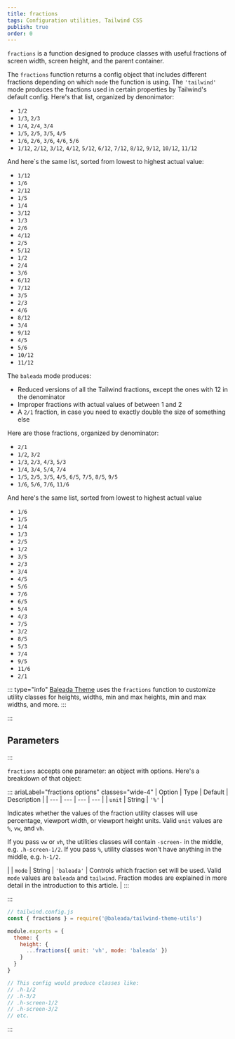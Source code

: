 ```yaml
---
title: fractions
tags: Configuration utilities, Tailwind CSS
publish: true
order: 0
---
```


`fractions` is a function designed to produce classes with useful fractions of screen width, screen height, and the parent container. 

The `fractions` function returns a config object that includes different fractions depending on which `mode` the function is using. The `'tailwind'` mode produces the fractions used in certain properties by Tailwind's default config. Here's that list, organized by denonimator:
- `1/2`
- `1/3`, `2/3`
- `1/4`, `2/4`, `3/4`
- `1/5`, `2/5`, `3/5`, `4/5`
- `1/6`, `2/6`, `3/6`, `4/6`, `5/6`
- `1/12`, `2/12`, `3/12`, `4/12`, `5/12`, `6/12`, `7/12`, `8/12`, `9/12`, `10/12`, `11/12`

And here`s the same list, sorted from lowest to highest actual value:
- `1/12`​
- `1/6`​
- `2/12`​
- `1/5`​
- `1/4`​
- `3/12`​
- `1/3`​
- `2/6`​
- `4/12`​
- `2/5`​
- `5/12`​
- `1/2`​
- `2/4`​
- `3/6`​
- `6/12`​
- `7/12`​
- `3/5`​
- `2/3`​
- `4/6`​
- `8/12`​
- `3/4`​
- `9/12`​
- `4/5`​
- `5/6`​
- `10/12`​
- `11/12`

The `baleada` mode produces:
- Reduced versions of all the Tailwind fractions, except the ones with 12 in the denominator
- Improper fractions with actual values of between 1 and 2
- A `2/1` fraction, in case you need to exactly double the size of something else

Here are those fractions, organized by denominator:
- `2/1`
- `1/2`, `3/2`
- `1/3`, `2/3`, `4/3`, `5/3`
- `1/4`, `3/4`, `5/4`, `7/4`
- `1/5`, `2/5`, `3/5`, `4/5`, `6/5`, `7/5`, `8/5`, `9/5`
- `1/6`, `5/6`, `7/6`, `11/6`

And here's the same list, sorted from lowest to highest actual value
- `1/6`​
- `1/5`​
- `1/4`​
- `1/3`​
- `2/5`​
- `1/2`​
- `3/5`​
- `2/3`​
- `3/4`​
- `4/5`​
- `5/6`​
- `7/6`​
- `6/5`​
- `5/4`​
- `4/3`​
- `7/5`​
- `3/2`​
- `8/5`​
- `5/3`​
- `7/4`​
- `9/5`​
- `11/6`​
- `2/1`


::: type="info"
[Baleada Theme](/docs/theme) uses the `fractions` function to customize utility classes for heights, widths, min and max heights, min and max widths, and more.
:::


:::
## Parameters
:::

`fractions` accepts one parameter: an object with options. Here's a breakdown of that object:

::: ariaLabel="fractions options" classes="wide-4"
| Option | Type | Default | Description |
| --- | --- | --- | --- |
| `unit` | String | `'%'` | <p>Indicates whether the values of the fraction utility classes will use percentage, viewport width, or viewport height units. Valid `unit` values are `%`, `vw`, and `vh`.</p><p>If you pass `vw` or `vh`, the utilities classes will contain `-screen-` in the middle, e.g. `.h-screen-1/2`. If you pass `%`, utility classes won't have anything in the middle, e.g. `h-1/2`.</p> |
| `mode` | String | `'baleada'` | Controls which fraction set will be used. Valid `mode` values are `baleada` and `tailwind`. Fraction modes are explained in more detail in the introduction to this article. |
:::


:::
```js
// tailwind.config.js
const { fractions } = require('@baleada/tailwind-theme-utils')

module.exports = {
  theme: {
    height: {
      ...fractions({ unit: 'vh', mode: 'baleada' })
    }
  }
}

// This config would produce classes like:
// .h-1/2
// .h-3/2
// .h-screen-1/2
// .h-screen-3/2
// etc.
```
:::